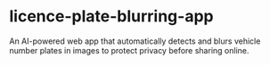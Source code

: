 # licence-plate-blurring-app
An AI-powered web app that automatically detects and blurs vehicle number plates in images to protect privacy before sharing online.
